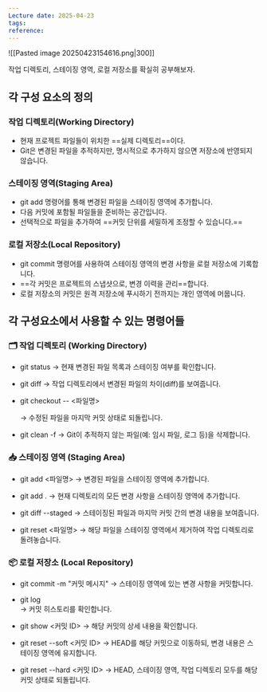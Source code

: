 ```yaml
---
Lecture date: 2025-04-23
tags: 
reference:
---
```

![[Pasted image 20250423154616.png|300]]

작업 디렉토리, 스테이징 영역, 로컬 저장소를 확실히 공부해보자.


## 각 구성 요소의 정의
### 작업 디렉토리(Working Directory)
- 현재 프로젝트 파일들이 위치한 ==실제 디렉토리==이다.
- Git은 변경된 파일을 추적하지만, 명시적으로 추가하지 않으면 저장소에 반영되지 않습니다.

### 스테이징 영역(Staging Area)
- git add 명령어를 통해 변경된 파일을 스테이징 영역에 추가합니다.
- 다음 커밋에 포함될 파일들을 준비하는 공간입니다.
- 선택적으로 파일을 추가하여 ==커밋 단위를 세밀하게 조정할 수 있습니다.==

### 로컬 저장소(Local Repository)
- git commit 명령어를 사용하여 스테이징 영역의 변경 사항을 로컬 저장소에 기록합니다.
- ==각 커밋은 프로젝트의 스냅샷으로, 변경 이력을 관리==합니다.
- 로컬 저장소의 커밋은 원격 저장소에 푸시하기 전까지는 개인 영역에 머뭅니다.


## 각 구성요소에서 사용할 수 있는 명령어들
### 🗂 작업 디렉토리 (Working Directory)
- git status
    → 현재 변경된 파일 목록과 스테이징 여부를 확인합니다.

- git diff
    → 작업 디렉토리에서 변경된 파일의 차이(diff)를 보여줍니다.

- git checkout -- <파일명>
    
    → 수정된 파일을 마지막 커밋 상태로 되돌립니다.

- git clean -f
    → Git이 추적하지 않는 파일(예: 임시 파일, 로그 등)을 삭제합니다.
    

  

### 📥 스테이징 영역 (Staging Area)
- git add <파일명>
    → 변경된 파일을 스테이징 영역에 추가합니다.
    
- git add .
    → 현재 디렉토리의 모든 변경 사항을 스테이징 영역에 추가합니다.
    
- git diff --staged
    → 스테이징된 파일과 마지막 커밋 간의 변경 내용을 보여줍니다.
    
- git reset <파일명>
    → 해당 파일을 스테이징 영역에서 제거하여 작업 디렉토리로 돌려놓습니다.
    

  

### 📦 로컬 저장소 (Local Repository)
- git commit -m "커밋 메시지"
    → 스테이징 영역에 있는 변경 사항을 커밋합니다.
    
- git log    
    → 커밋 히스토리를 확인합니다.
    
- git show <커밋 ID>
    → 해당 커밋의 상세 내용을 확인합니다.
    
- git reset --soft <커밋 ID>
    → HEAD를 해당 커밋으로 이동하되, 변경 내용은 스테이징 영역에 유지합니다.
    
- git reset --hard <커밋 ID>
    → HEAD, 스테이징 영역, 작업 디렉토리 모두를 해당 커밋 상태로 되돌립니다.